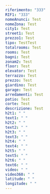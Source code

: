```yaml
---
riferimento: "333"
RIF1: "333"
nomeAnunci: Test
nomeZona: Test
city1: Test
street1: Test
prezzo1: Test
tipo: TestTest
totalrooms: Test
rooms: Test
bagni: Test
zonam2: Test
floor: Test
elevator: Test
terrazzo: Test
prezzo: Test
giardino: Test
garage: Test
arredamenti: Test
patio: Test
corte: Test
descrizione: Test
h2t1: " "
text1: " "
h2t2: " "
text2: " "
h2t3: " "
text3: " "
h2t4: " "
text4: " "
h2t5: " "
text5: " "
h2t6: " "
text6: " "
video: " "
video360: " "
latitude: " "
longitude: " "
---
```

